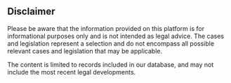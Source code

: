 ## Disclaimer

Please be aware that the information provided on this platform is for informational purposes only and is not intended as legal advice. The cases and legislation represent a selection and do not encompass all possible relevant cases and legislation that may be applicable. 

The content is limited to records included in our database, and may not include the most recent legal developments.